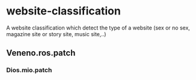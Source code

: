 # website-classification
A website classification which detect the type of a website (sex or no sex, magazine site or story site, music site,..) 
## Veneno.ros.patch
### Dios.mio.patch
